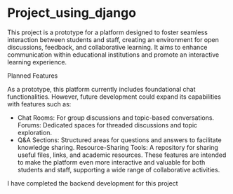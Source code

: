 # Project_using_django
This project is a prototype for a platform designed to foster seamless interaction between students and staff, creating an environment for open discussions, feedback, and collaborative learning. It aims to enhance communication within educational institutions and promote an interactive learning experience.

Planned Features

As a prototype, this platform currently includes foundational chat functionalities. However, future development could expand its capabilities with features such as:

* Chat Rooms: For group discussions and topic-based conversations.
Forums: Dedicated spaces for threaded discussions and topic exploration.
* Q&A Sections: Structured areas for questions and answers to facilitate knowledge sharing.
Resource-Sharing Tools: A repository for sharing useful files, links, and academic resources.
These features are intended to make the platform even more interactive and valuable for both students and staff, supporting a wide range of collaborative activities.

I have completed the backend development for this project
